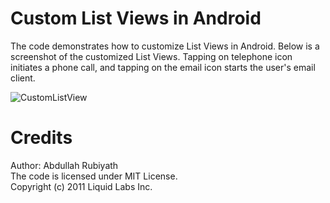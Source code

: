 Custom List Views in Android
===========================================================================

 The code demonstrates how to customize List Views in Android. Below is
 a screenshot of the customized List Views. Tapping on telephone icon initiates
 a phone call, and tapping on the email icon starts the user's email client.
 
 ![CustomListView](http://www.itsalif.info/blogfiles/android-listview/addressbook.png "CustomListView")
 
 
Credits 
============================================

Author: Abdullah Rubiyath
<br />
The code is licensed under MIT License.
<br />
Copyright (c) 2011 Liquid Labs Inc.
